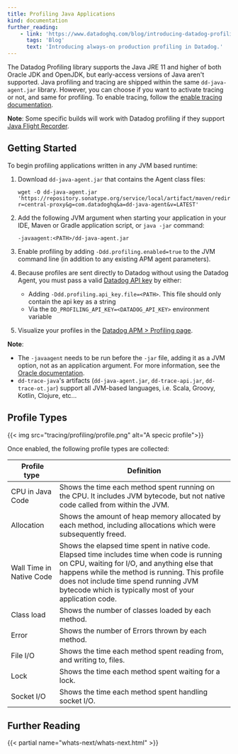 ```yaml
---
title: Profiling Java Applications
kind: documentation
further_reading:
    - link: 'https://www.datadoghq.com/blog/introducing-datadog-profiling/'
      tags: 'Blog'
      text: 'Introducing always-on production profiling in Datadog.'
---
```


The Datadog Profiling library supports the Java JRE 11 and higher of both Oracle JDK and OpenJDK, but early-access versions of Java aren't supported.
Java profiling and tracing are shipped within the same `dd-java-agent.jar` library. However, you can choose if you want to activate tracing or not, and same for profiling. To enable tracing, follow the [enable tracing documentation][1].

**Note**: Some specific builds will work with Datadog profiling if they support [Java Flight Recorder][2].

## Getting Started

To begin profiling applications written in any JVM based runtime:

1. Download `dd-java-agent.jar` that contains the Agent class files:

    ```shell
    wget -O dd-java-agent.jar 'https://repository.sonatype.org/service/local/artifact/maven/redirect?r=central-proxy&g=com.datadoghq&a=dd-java-agent&v=LATEST'
    ```

2. Add the following JVM argument when starting your application in your IDE, Maven or Gradle application script, or `java -jar` command:

    ```shell
    -javaagent:<PATH>/dd-java-agent.jar
    ```

3. Enable profiling by adding `-Ddd.profiling.enabled=true` to the JVM command line (in addition to any existing APM agent parameters).

4. Because profiles are sent directly to Datadog without using the Datadog Agent, you must pass a valid [Datadog API key][3] by either:

    - Adding `-Ddd.profiling.api_key.file=<PATH>`. This file should only contain the api key as a string
    - Via the `DD_PROFILING_API_KEY=<DATADOG_API_KEY>` environment variable

5. Visualize your profiles in the [Datadog APM > Profiling page][4].

**Note**:

- The `-javaagent` needs to be run before the `-jar` file, adding it as a JVM option, not as an application argument. For more information, see the [Oracle documentation][5].
- `dd-trace-java`'s artifacts (`dd-java-agent.jar`, `dd-trace-api.jar`, `dd-trace-ot.jar`) support all JVM-based languages, i.e. Scala, Groovy, Kotlin, Clojure, etc...

## Profile Types

{{< img src="tracing/profiling/profile.png" alt="A specic profile">}}

Once enabled, the following profile types are collected:

|  Profile type            |  Definition                                                                                                                                                                                                                                                                                        |
| ------------------------ | -------------------------------------------------------------------------------------------------------------------------------------------------------------------------------------------------------------------------------------------------------------------------------------------------- |
| CPU in Java Code         | Shows the time each method spent running on the CPU. It includes JVM bytecode, but not native code called from within the JVM.                                                                                                                                                                     |
| Allocation               | Shows the amount of heap memory allocated by each method, including allocations which were subsequently freed.                                                                                                                                                                                     |
| Wall Time in Native Code | Shows the elapsed time spent in native code. Elapsed time includes time when code is running on CPU, waiting for I/O, and anything else that happens while the method is running. This profile does not include time spend running JVM bytecode which is typically most of your application code.  |
| Class load               | Shows the number of classes loaded by each method.                                                                                                                                                                                                                                                 |
| Error                    | Shows the number of Errors thrown by each method.                                                                                                                                                                                                                                                  |
| File I/O                 | Shows the time each method spent reading from, and writing to, files.                                                                                                                                                                                                                              |
| Lock                     | Shows the time each method spent waiting for a lock.                                                                                                                                                                                                                                               |
| Socket I/O               | Shows the time each method spent handling socket I/O.                                                                                                                                                                                                                                              |

## Further Reading

{{< partial name="whats-next/whats-next.html" >}}

[1]: /tracing/setup/java/
[2]: https://docs.oracle.com/javacomponents/jmc-5-4/jfr-runtime-guide/about.htm
[3]: /account_management/api-app-keys/#api-keys
[4]: https://app.datadoghq.com/profiling
[5]: https://docs.oracle.com/javase/7/docs/technotes/tools/solaris/java.html

